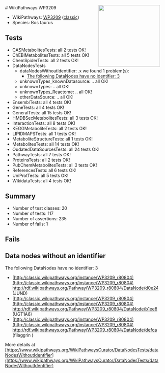 <img style="float: right; width: 200px" src="https://upload.wikimedia.org/wikipedia/commons/thumb/8/83/Wplogo_with_text_500.png/640px-Wplogo_with_text_500.png" />
# WikiPathways WP3209

* WikiPathways: [WP3209](https://wikipathways.org/pathways/WP3209) ([classic](https://classic.wikipathways.org/instance/WP3209))
* Species: Bos taurus
## Tests
* CASMetabolitesTests: all 2 tests OK!
* ChEBIMetabolitesTests: all 5 tests OK!
* ChemSpiderTests: all 2 tests OK!
* DataNodesTests
    * dataNodesWithoutIdentifier: .x we found 1 problem(s):
        * [The following DataNodes have no identifier: 3](#d2d32fa2)
    * unknownTypes_knownDatasource: .. all OK!
    * unknownTypes: .. all OK!
    * unknownTypes_Reactome: .. all OK!
    * otherDataSource: .. all OK!
* EnsemblTests: all 4 tests OK!
* GeneTests: all 4 tests OK!
* GeneralTests: all 15 tests OK!
* HMDBSecMetabolitesTests: all 3 tests OK!
* InteractionTests: all 8 tests OK!
* KEGGMetaboliteTests: all 2 tests OK!
* LIPIDMAPSTests: all 1 tests OK!
* MetaboliteStructureTests: all 1 tests OK!
* MetabolitesTests: all 14 tests OK!
* OudatedDataSourcesTests: all 24 tests OK!
* PathwayTests: all 7 tests OK!
* ProteinsTests: all 2 tests OK!
* PubChemMetabolitesTests: all 3 tests OK!
* ReferencesTests: all 6 tests OK!
* UniProtTests: all 5 tests OK!
* WikidataTests: all 4 tests OK!


## Summary

* Number of test classes: 20
* Number of tests: 117
* Number of assertions: 235
* Number of fails: 1

## Fails

<a name="d2d32fa2" />

## Data nodes without an identifier

The following DataNodes have no identifier: 3

* [http://classic.wikipathways.org/instance/WP3209_r80804](http://classic.wikipathways.org/instance/WP3209_r80804) http://rdf.wikipathways.org/Pathway/WP3209_r80804/DataNode/d0e24 (JUND)
* [http://classic.wikipathways.org/instance/WP3209_r80804](http://classic.wikipathways.org/instance/WP3209_r80804) http://rdf.wikipathways.org/Pathway/WP3209_r80804/DataNode/b1ee8 (UGT1A6)
* [http://classic.wikipathways.org/instance/WP3209_r80804](http://classic.wikipathways.org/instance/WP3209_r80804) http://rdf.wikipathways.org/Pathway/WP3209_r80804/DataNode/defca (filaggrin
)


More details at [https://www.wikipathways.org/WikiPathwaysCurator/DataNodesTests/dataNodesWithoutIdentifier](https://www.wikipathways.org/WikiPathwaysCurator/DataNodesTests/dataNodesWithoutIdentifier)

